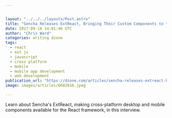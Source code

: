 ```yaml
---


layout: "../../../layouts/Post.astro"
title: "Sencha Releases ExtReact, Bringing Their Custom Components to the React..."
date: 2017-09-18 14:01:46 UTC
author: "Chris Ward"
categories: writing dzone
tags:
  - react
  - ext js
  - javascript
  - cross platform
  - mobile
  - mobile app development
  - web development
publication_url: "https://dzone.com/articles/sencha-releases-extreact-bringing-their-custom-com"
image: images/articles/6602816.jpeg

---
```

Learn about Sencha's ExtReact, making cross-platform desktop and mobile components available for the React framework, in this interview.

